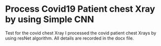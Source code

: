 # Process Covid19 Patient chest Xray by using Simple CNN
Test for the covid chest Xray
I processed the covid patient chest Xrays by using resNet algorithm. 
All details are recorded in the docx file. 
